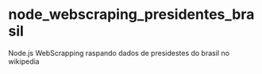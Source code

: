 # node_webscraping_presidentes_brasil
Node.js WebScrapping raspando dados de presidestes do brasil no wikipedia
